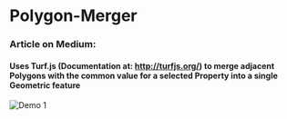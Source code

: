 # Polygon-Merger

### Article on Medium: 
#### Uses Turf.js (Documentation at: http://turfjs.org/) to merge adjacent Polygons with the common value for a selected Property into a single Geometric feature

![Demo 1](https://github.com/incubated-geek-cc/sg-hdb-building-layer-in-3D/raw/main/demo/demo_mapboxGL.gif)